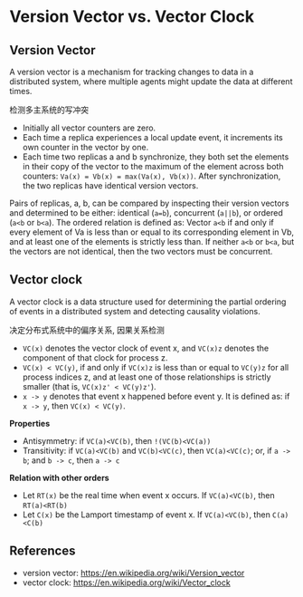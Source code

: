 # Version Vector vs. Vector Clock

## Version Vector
A version vector is a mechanism for tracking changes to data in a distributed system, where multiple agents might update the data at different times.

检测多主系统的写冲突

- Initially all vector counters are zero.
- Each time a replica experiences a local update event, it increments its own counter in the vector by one.
- Each time two replicas a and b synchronize, they both set the elements in their copy of the vector to the maximum of the element across both counters: `Va(x) = Vb(x) = max(Va(x), Vb(x))`. After synchronization, the two replicas have identical version vectors.

Pairs of replicas, a, b, can be compared by inspecting their version vectors and determined to be either: identical (`a=b`), concurrent (`a||b`), or ordered (`a<b` or `b<a`). The ordered relation is defined as: Vector `a<b` if and only if every element of Va is less than or equal to its corresponding element in Vb, and at least one of the elements is strictly less than. If neither `a<b` or `b<a`, but the vectors are not identical, then the two vectors must be concurrent.

## Vector clock
A vector clock is a data structure used for determining the partial ordering of events in a distributed system and detecting causality violations.

决定分布式系统中的偏序关系, 因果关系检测

- `VC(x)` denotes the vector clock of event x, and `VC(x)z` denotes the component of that clock for process z.
- `VC(x) < VC(y)`, if and only if `VC(x)z` is less than or equal to `VC(y)z` for all process indices z, and at least one of those relationships is strictly smaller (that is, `VC(x)z' < VC(y)z'`).
- `x -> y` denotes that event x happened before event y. It is defined as: if `x -> y`, then `VC(x) < VC(y)`.

**Properties**
- Antisymmetry: if `VC(a)<VC(b)`, then `!(VC(b)<VC(a))`
- Transitivity: if `VC(a)<VC(b)` and `VC(b)<VC(c)`, then `VC(a)<VC(c)`; or, if `a -> b`; and `b -> c`, then `a -> c`

**Relation with other orders**
- Let `RT(x)` be the real time when event x occurs. If `VC(a)<VC(b)`, then `RT(a)<RT(b)`
- Let `C(x)` be the Lamport timestamp of event x. If `VC(a)<VC(b)`, then `C(a)<C(b)`


## References
- version vector: https://en.wikipedia.org/wiki/Version_vector
- vector clock: https://en.wikipedia.org/wiki/Vector_clock